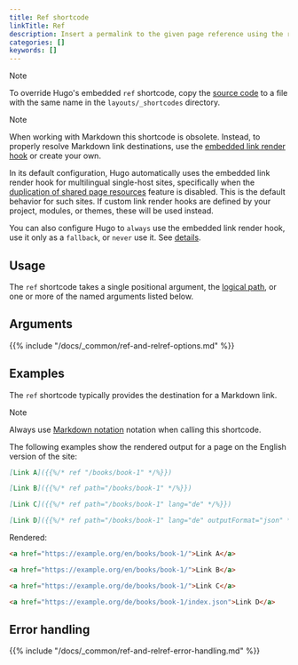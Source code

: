 ```yaml
---
title: Ref shortcode
linkTitle: Ref
description: Insert a permalink to the given page reference using the ref shortcode.
categories: []
keywords: []
---
```


> [!note]
> To override Hugo's embedded `ref` shortcode, copy the [source code][] to a file with the same name in the `layouts/_shortcodes` directory.

> [!note]
> When working with Markdown this shortcode is obsolete. Instead, to properly resolve Markdown link destinations, use the [embedded link render hook][] or create your own.
>
> In its default configuration, Hugo automatically uses the embedded link render hook for multilingual single-host sites, specifically when the [duplication of shared page resources][] feature is disabled. This is the default behavior for such sites. If custom link render hooks are defined by your project, modules, or themes, these will be used instead.
>
> You can also configure Hugo to `always` use the embedded link render hook, use it only as a `fallback`, or `never` use it. See&nbsp;[details](/docs/reference/configuration/markup/#renderhookslinkuseembedded).

## Usage

The `ref` shortcode takes a single positional argument, the [logical path](g), or one or more of the named arguments listed below.

## Arguments

{{% include "/docs/_common/ref-and-relref-options.md" %}}

## Examples

The `ref` shortcode typically provides the destination for a Markdown link.

> [!note]
> Always use [Markdown notation][] notation when calling this shortcode.

The following examples show the rendered output for a page on the English version of the site:

```md {file="content/example.md"}
[Link A]({{%/* ref "/books/book-1" */%}})

[Link B]({{%/* ref path="/books/book-1" */%}})

[Link C]({{%/* ref path="/books/book-1" lang="de" */%}})

[Link D]({{%/* ref path="/books/book-1" lang="de" outputFormat="json" */%}})
```

Rendered:

```html
<a href="https://example.org/en/books/book-1/">Link A</a>

<a href="https://example.org/en/books/book-1/">Link B</a>

<a href="https://example.org/de/books/book-1/">Link C</a>

<a href="https://example.org/de/books/book-1/index.json">Link D</a>
```

## Error handling

{{% include "/docs/_common/ref-and-relref-error-handling.md" %}}

[duplication of shared page resources]: /docs/reference/configuration/markup/#duplicateresourcefiles
[embedded link render hook]: /docs/reference/markdown-render-hooks/links/#embedded
[Markdown notation]: /docs/concepts/shortcodes/#notation
[source code]: <{{% eturl relref %}}>
